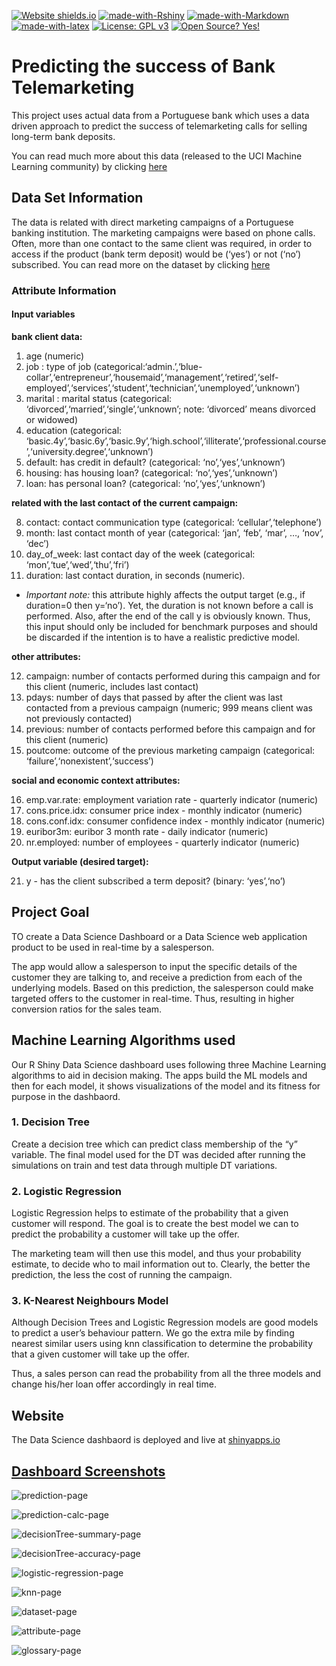 
<!-- README.md is generated from README.Rmd. Please edit that file -->

<!-- badges: start -->

[![Website
shields.io](https://img.shields.io/website-up-down-green-red/http/shields.io.svg)](https://mayankagrawalbond.shinyapps.io/bank-loan-predictor/)
[![made-with-Rshiny](https://img.shields.io/badge/Made%20with-RShiny-blue?style=plastic&logo=r)](https://shiny.rstudio.com/)
[![made-with-Markdown](https://img.shields.io/badge/Made%20with-Markdown-1f425f.svg)](http://commonmark.org)
[![made-with-latex](https://img.shields.io/badge/Made%20with-LaTeX-1f425f.svg)](https://www.latex-project.org/)
[![License: GPL
v3](https://img.shields.io/badge/License-GPLv3-blue.svg)](https://www.gnu.org/licenses/gpl-3.0)
[![Open Source?
Yes\!](https://badgen.net/badge/Open%20Source%20%3F/Yes%21/blue?icon=github)]()

<!-- badges: end -->

# Predicting the success of Bank Telemarketing

This project uses actual data from a Portuguese bank which uses a data
driven approach to predict the success of telemarketing calls for
selling long-term bank deposits.

You can read much more about this data (released to the UCI Machine
Learning community) by clicking
[here](https://archive.ics.uci.edu/ml/datasets/Bank+Marketing#)

## Data Set Information

The data is related with direct marketing campaigns of a Portuguese
banking institution. The marketing campaigns were based on phone calls.
Often, more than one contact to the same client was required, in order
to access if the product (bank term deposit) would be (‘yes’) or not
(‘no’) subscribed. You can read more on the dataset by clicking
[here](https://archive.ics.uci.edu/ml/datasets/Bank+Marketing#)

### Attribute Information

#### Input variables

**bank client data:**

1.  age (numeric)
2.  job : type of job
    (categorical:‘admin.’,‘blue-collar’,‘entrepreneur’,‘housemaid’,‘management’,‘retired’,‘self-employed’,‘services’,‘student’,‘technician’,‘unemployed’,‘unknown’)
3.  marital : marital status (categorical:
    ‘divorced’,‘married’,‘single’,‘unknown’; note:
    ‘divorced’ means divorced or widowed)
4.  education (categorical:
    ‘basic.4y’,‘basic.6y’,‘basic.9y’,‘high.school’,‘illiterate’,‘professional.course’,‘university.degree’,‘unknown’)
5.  default: has credit in default? (categorical: ‘no’,‘yes’,‘unknown’)
6.  housing: has housing loan? (categorical: ‘no’,‘yes’,‘unknown’)
7.  loan: has personal loan? (categorical: ‘no’,‘yes’,‘unknown’)

**related with the last contact of the current campaign:**

8.  contact: contact communication type (categorical:
    ‘cellular’,‘telephone’)
9.  month: last contact month of year (categorical: ‘jan’, ‘feb’, ‘mar’,
    …, ‘nov’, ‘dec’)
10. day\_of\_week: last contact day of the week (categorical:
    ‘mon’,‘tue’,‘wed’,‘thu’,‘fri’)
11. duration: last contact duration, in seconds (numeric).

<!-- end list -->

  - *Important note:* this attribute highly affects the output target
    (e.g., if duration=0 then y=‘no’). Yet, the duration is not known
    before a call is performed. Also, after the end of the call y is
    obviously known. Thus, this input should only be included for
    benchmark purposes and should be discarded if the intention is to
    have a realistic predictive model.

**other attributes:**

12. campaign: number of contacts performed during this campaign and for
    this client (numeric, includes last contact)
13. pdays: number of days that passed by after the client was last
    contacted from a previous campaign (numeric; 999 means client was
    not previously contacted)
14. previous: number of contacts performed before this campaign and for
    this client (numeric)
15. poutcome: outcome of the previous marketing campaign (categorical:
    ‘failure’,‘nonexistent’,‘success’)

**social and economic context attributes:**

16. emp.var.rate: employment variation rate - quarterly indicator
    (numeric)
17. cons.price.idx: consumer price index - monthly indicator (numeric)
18. cons.conf.idx: consumer confidence index - monthly indicator
    (numeric)
19. euribor3m: euribor 3 month rate - daily indicator (numeric)
20. nr.employed: number of employees - quarterly indicator (numeric)

**Output variable (desired target):**

21. y - has the client subscribed a term deposit? (binary: ‘yes’,‘no’)

## Project Goal

TO create a Data Science Dashboard or a Data Science web application
product to be used in real-time by a salesperson.

The app would allow a salesperson to input the specific details of the
customer they are talking to, and receive a prediction from each of the
underlying models. Based on this prediction, the salesperson could make
targeted offers to the customer in real-time. Thus, resulting in higher
conversion ratios for the sales team.

## Machine Learning Algorithms used

Our R Shiny Data Science dashboard uses following three Machine Learning
algorithms to aid in decision making. The apps build the ML models and
then for each model, it shows visualizations of the model and its
fitness for purpose in the dashbaord.

### 1\. Decision Tree

Create a decision tree which can predict class membership of the “y”
variable. The final model used for the DT was decided after running the
simulations on train and test data through multiple DT variations.

### 2\. Logistic Regression

Logistic Regression helps to estimate of the probability that a given
customer will respond. The goal is to create the best model we can to
predict the probability a customer will take up the offer.

The marketing team will then use this model, and thus your probability
estimate, to decide who to mail information out to. Clearly, the better
the prediction, the less the cost of running the campaign.

### 3\. K-Nearest Neighbours Model

Although Decision Trees and Logistic Regression models are good models
to predict a user’s behaviour pattern. We go the extra mile by finding
nearest similar users using knn classification to determine the
probability that a given customer will take up the offer.

Thus, a sales person can read the probability from all the three models
and change his/her loan offer accordingly in real time.

## Website

The Data Science dashbaord is deployed and live at
[shinyapps.io](https://mayankagrawalbond.shinyapps.io/bank-loan-predictor/)

## [Dashboard Screenshots](https://mayankagrawalbond.shinyapps.io/bank-loan-predictor/)

![prediction-page](images/prediction.png)

![prediction-calc-page](images/prediction_calc.png)

![decisionTree-summary-page](images/dtSummary.png)

![decisionTree-accuracy-page](images/dtAM.png)

![logistic-regression-page](images/lr.png)

![knn-page](images/knn.png)

![dataset-page](images/dataset.png)

![attribute-page](images/attr.png)

![glossary-page](images/glossary.png)
